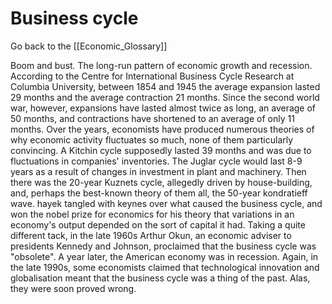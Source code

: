 # Business cycle

Go back to the [[Economic_Glossary]]


Boom and bust. The long-run pattern of economic growth and recession. According to the Centre for International Business Cycle Research at Columbia University, between 1854 and 1945 the average expansion lasted 29 months and the average contraction 21 months. Since the second world war, however, expansions have lasted almost twice as long, an average of 50 months, and contractions have shortened to an average of only 11 months. Over the years, economists have produced numerous theories of why economic activity fluctuates so much, none of them particularly convincing. A Kitchin cycle supposedly lasted 39 months and was due to fluctuations in companies' inventories. The Juglar cycle would last 8-9 years as a result of changes in investment in plant and machinery. Then there was the 20-year Kuznets cycle, allegedly driven by house-building, and, perhaps the best-known theory of them all, the 50-year kondratieff wave. hayek tangled with keynes over what caused the business cycle, and won the nobel prize for economics for his theory that variations in an economy's output depended on the sort of capital it had. Taking a quite different tack, in the late 1960s Arthur Okun, an economic adviser to presidents Kennedy and Johnson, proclaimed that the business cycle was "obsolete". A year later, the American economy was in recession. Again, in the late 1990s, some economists claimed that technological innovation and globalisation meant that the business cycle was a thing of the past. Alas, they were soon proved wrong.


